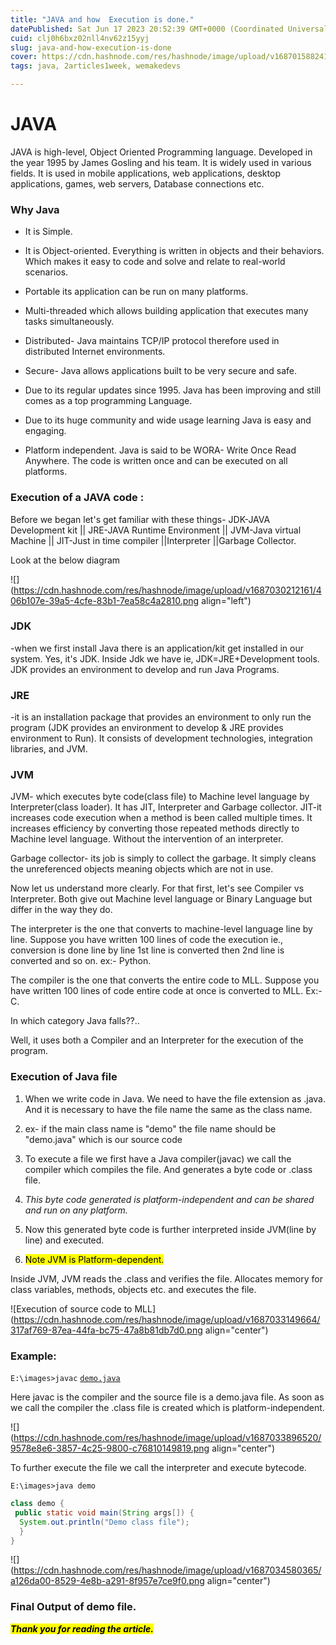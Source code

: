 ```yaml
---
title: "JAVA and how  Execution is done."
datePublished: Sat Jun 17 2023 20:52:39 GMT+0000 (Coordinated Universal Time)
cuid: clj0h6bxz02nll4nv62z15yyj
slug: java-and-how-execution-is-done
cover: https://cdn.hashnode.com/res/hashnode/image/upload/v1687015882416/98925717-2293-4b81-9431-03555bec35c8.png
tags: java, 2articles1week, wemakedevs

---
```


# JAVA

JAVA is high-level, Object Oriented Programming language. Developed in the year 1995 by James Gosling and his team. It is widely used in various fields. It is used in mobile applications, web applications, desktop applications, games, web servers, Database connections etc.

### Why Java

* It is Simple.
    
* It is Object-oriented. Everything is written in objects and their behaviors. Which makes it easy to code and solve and relate to real-world scenarios.
    
* Portable its application can be run on many platforms.
    
* Multi-threaded which allows building application that executes many tasks simultaneously.
    
* Distributed- Java maintains TCP/IP protocol therefore used in distributed Internet environments.
    
* Secure- Java allows applications built to be very secure and safe.
    
* Due to its regular updates since 1995. Java has been improving and still comes as a top programming Language.
    
* Due to its huge community and wide usage learning Java is easy and engaging.
    
* Platform independent. Java is said to be WORA- Write Once Read Anywhere. The code is written once and can be executed on all platforms.
    

### Execution of a JAVA code :

Before we began let's get familiar with these things- JDK-JAVA Development kit || JRE-JAVA Runtime Environment || JVM-Java virtual Machine || JIT-Just in time compiler ||Interpreter ||Garbage Collector.

Look at the below diagram

![](https://cdn.hashnode.com/res/hashnode/image/upload/v1687030212161/406b107e-39a5-4cfe-83b1-7ea58c4a2810.png align="left")

### JDK

\-when we first install Java there is an application/kit get installed in our system. Yes, it's JDK. Inside Jdk we have ie, JDK=JRE+Development tools. JDK provides an environment to develop and run Java Programs.

### JRE

\-it is an installation package that provides an environment to only run the program (JDK provides an environment to develop & JRE provides environment to Run). It consists of development technologies, integration libraries, and JVM.

### JVM

JVM- which executes byte code(class file) to Machine level language by Interpreter(class loader). It has JIT, Interpreter and Garbage collector. JIT-it increases code execution when a method is been called multiple times. It increases efficiency by converting those repeated methods directly to Machine level language. Without the intervention of an interpreter.

Garbage collector- its job is simply to collect the garbage. It simply cleans the unreferenced objects meaning objects which are not in use.

Now let us understand more clearly. For that first, let's see Compiler vs Interpreter. Both give out Machine level language or Binary Language but differ in the way they do.

The interpreter is the one that converts to machine-level language line by line. Suppose you have written 100 lines of code the execution ie., conversion is done line by line 1st line is converted then 2nd line is converted and so on. ex:- Python.

The compiler is the one that converts the entire code to MLL. Suppose you have written 100 lines of code entire code at once is converted to MLL. Ex:- C.

In which category Java falls??..

Well, it uses both a Compiler and an Interpreter for the execution of the program.

### Execution of Java file

1. When we write code in Java. We need to have the file extension as .java. And it is necessary to have the file name the same as the class name.
    
2. ex- if the main class name is "demo" the file name should be "demo.java" which is our source code
    
3. To execute a file we first have a Java compiler(javac) we call the compiler which compiles the file. And generates a byte code or .class file.
    
4. *This byte code generated is platform-independent and can be shared and run on any platform.*
    
5. Now this generated byte code is further interpreted inside JVM(line by line) and executed.
    
6. <mark>Note JVM is Platform-dependent.</mark>
    

Inside JVM, JVM reads the .class and verifies the file. Allocates memory for class variables, methods, objects etc. and executes the file.

![Execution of source code to  MLL](https://cdn.hashnode.com/res/hashnode/image/upload/v1687033149664/317af769-87ea-44fa-bc75-47a8b81db7d0.png align="center")

### Example:

`E:\images>javac` [`demo.java`](http://demo.java)

Here javac is the compiler and the source file is a demo.java file. As soon as we call the compiler the .class file is created which is platform-independent.

![](https://cdn.hashnode.com/res/hashnode/image/upload/v1687033896520/9578e8e6-3857-4c25-9800-c76810149819.png align="center")

To further execute the file we call the interpreter and execute bytecode.

`E:\images>java demo`

```java
class demo {
 public static void main(String args[]) {
  System.out.println("Demo class file"); 
  }
}
```

![](https://cdn.hashnode.com/res/hashnode/image/upload/v1687034580365/a126da00-8529-4e8b-a291-8f957e7ce9f0.png align="center")

### Final Output of demo file.

***<mark>Thank you for reading the article.</mark>***